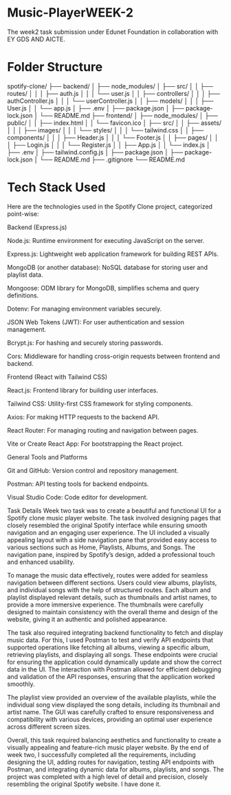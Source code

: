 # Music-PlayerWEEK-2
The week2 task submission under Edunet Foundation in collaboration with EY GDS AND AICTE.

# Folder Structure

spotify-clone/ ├── backend/ │ ├── node_modules/ │ ├── src/ │ │ ├── routes/ │ │ │ ├── auth.js │ │ │ └── user.js │ │ ├── controllers/ │ │ │ ├── authController.js │ │ │ └── userController.js │ │ ├── models/ │ │ │ ├── User.js │ │ └── app.js │ ├── .env │ ├── package.json │ ├── package-lock.json │ └── README.md ├── frontend/ │ ├── node_modules/ │ ├── public/ │ │ ├── index.html │ │ └── favicon.ico │ ├── src/ │ │ ├── assets/ │ │ │ ├── images/ │ │ │ └── styles/ │ │ │ └── tailwind.css │ │ ├── components/ │ │ │ ├── Header.js │ │ │ └── Footer.js │ │ ├── pages/ │ │ │ ├── Login.js │ │ │ └── Register.js │ │ ├── App.js │ │ └── index.js │ ├── .env │ ├── tailwind.config.js │ ├── package.json │ ├── package-lock.json │ └── README.md ├── .gitignore └── README.md

# Tech Stack Used
Here are the technologies used in the Spotify Clone project, categorized point-wise:

Backend (Express.js)

Node.js: Runtime environment for executing JavaScript on the server.

Express.js: Lightweight web application framework for building REST APIs.

MongoDB (or another database): NoSQL database for storing user and playlist data.

Mongoose: ODM library for MongoDB, simplifies schema and query definitions.

Dotenv: For managing environment variables securely.

JSON Web Tokens (JWT): For user authentication and session management.

Bcrypt.js: For hashing and securely storing passwords.

Cors: Middleware for handling cross-origin requests between frontend and backend.

Frontend (React with Tailwind CSS)

React.js: Frontend library for building user interfaces.

Tailwind CSS: Utility-first CSS framework for styling components.

Axios: For making HTTP requests to the backend API.

React Router: For managing routing and navigation between pages.

Vite or Create React App: For bootstrapping the React project.

General Tools and Platforms

Git and GitHub: Version control and repository management.

Postman: API testing tools for backend endpoints.

Visual Studio Code: Code editor for development.

Task Details
Week two task was to create a beautiful and functional UI for a Spotify clone music player website. The task involved designing pages that closely resembled the original Spotify interface while ensuring smooth navigation and an engaging user experience. The UI included a visually appealing layout with a side navigation pane that provided easy access to various sections such as Home, Playlists, Albums, and Songs. The navigation pane, inspired by Spotify’s design, added a professional touch and enhanced usability.

To manage the music data effectively, routes were added for seamless navigation between different sections. Users could view albums, playlists, and individual songs with the help of structured routes. Each album and playlist displayed relevant details, such as thumbnails and artist names, to provide a more immersive experience. The thumbnails were carefully designed to maintain consistency with the overall theme and design of the website, giving it an authentic and polished appearance.

The task also required integrating backend functionality to fetch and display music data. For this, I used Postman to test and verify API endpoints that supported operations like fetching all albums, viewing a specific album, retrieving playlists, and displaying all songs. These endpoints were crucial for ensuring the application could dynamically update and show the correct data in the UI. The interaction with Postman allowed for efficient debugging and validation of the API responses, ensuring that the application worked smoothly.

The playlist view provided an overview of the available playlists, while the individual song view displayed the song details, including its thumbnail and artist name. The GUI was carefully crafted to ensure responsiveness and compatibility with various devices, providing an optimal user experience across different screen sizes.

Overall, this task required balancing aesthetics and functionality to create a visually appealing and feature-rich music player website. By the end of week two, I successfully completed all the requirements, including designing the UI, adding routes for navigation, testing API endpoints with Postman, and integrating dynamic data for albums, playlists, and songs. The project was completed with a high level of detail and precision, closely resembling the original Spotify website. I have done it.
